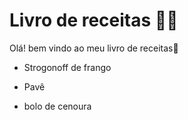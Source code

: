 # Livro de receitas :woman_cook:

Olá! bem vindo ao meu livro de receitas:wave:

- Strogonoff de frango

- Pavê

- bolo de cenoura

  
